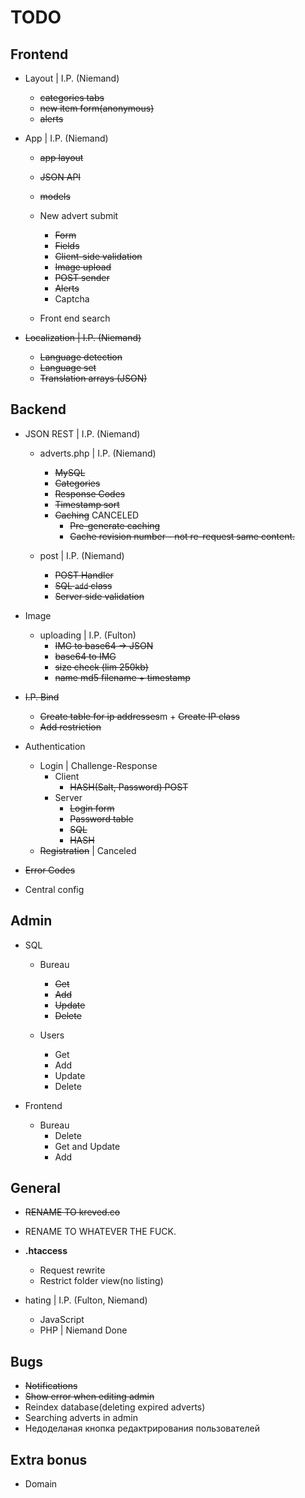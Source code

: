# TODO

## Frontend

- Layout | I.P. (Niemand)
    + ~~categories tabs~~
    + ~~new item form(anonymous)~~
    + ~~alerts~~

- App    | I.P. (Niemand)
    + ~~app layout~~
    + ~~JSON API~~
    + ~~models~~
    + New advert submit
        * ~~Form~~
        * ~~Fields~~
        * ~~Client-side validation~~
        * ~~Image upload~~
        * ~~POST sender~~
        * ~~Alerts~~
        * Captcha
    
    + Front end search 

- ~~Localization | I.P. (Niemand)~~
    + ~~Language detection~~
    + ~~Language set~~
    + ~~Translation arrays (JSON)~~

## Backend

 - JSON REST | I.P. (Niemand)
    - adverts.php | I.P. (Niemand)
        + ~~MySQL~~
        + ~~Categories~~
        + ~~Response Codes~~
        + ~~Timestamp sort~~
        + ~~Caching~~ CANCELED
            * ~~Pre-generate caching~~
            * ~~Cache revision number - not re-request same content.~~
    
    - post        | I.P. (Niemand)
        + ~~POST Handler~~
        + ~~SQL `add` class~~
        + ~~Server side validation~~

 - Image
    - uploading | I.P. (Fulton)
        - ~~IMG to base64 -> JSON~~
        - ~~base64 to IMG~~
        - ~~size check (lim 250kb)~~
        - ~~name md5 filename + timestamp~~

 - ~~I.P. Bind~~
     + ~~Create table for ip addresses~~m     + ~~Create IP class~~
     + ~~Add restriction~~

 - Authentication
     + Login | Challenge-Response
         * Client
             - ~~HASH(Salt, Password) POST~~
         * Server 
             - ~~Login form~~
             - ~~Password table~~
             - ~~SQL~~
             - ~~HASH~~
     + ~~Registration~~ | Canceled

 - ~~Error Codes~~

 - Central config

## Admin
 - SQL
     + Bureau
         * ~~Get~~
         * ~~Add~~
         * ~~Update~~
         * ~~Delete~~

     + Users
         * Get
         * Add
         * Update
         * Delete

 - Frontend
     + Bureau
         * Delete
         * Get and Update
         * Add

## General
 - ~~RENAME TO kreved.co~~
 - RENAME TO WHATEVER THE FUCK.

 - **.htaccess**
    - Request rewrite
    - Restrict folder view(no listing)

 - hating | I.P. (Fulton, Niemand)
     - JavaScript
     - PHP        | Niemand Done
 
## Bugs
 - ~~Notifications~~
 - ~~Show error when editing admin~~
 - Reindex database(deleting expired adverts)
 - Searching adverts in admin
 - Недоделаная кнопка редактрирования пользователей

## Extra bonus
 - Domain 
